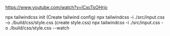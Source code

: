 https://www.youtube.com/watch?v=lCxcTsOHrjo

npx tailwindcss init (Create tailwind config)
npx tailwindcss -i ./src/input.css -o ./build/css/style.css (create style.css)
npx tailwindcss -i ./src/input.css -o ./build/css/style.css --watch